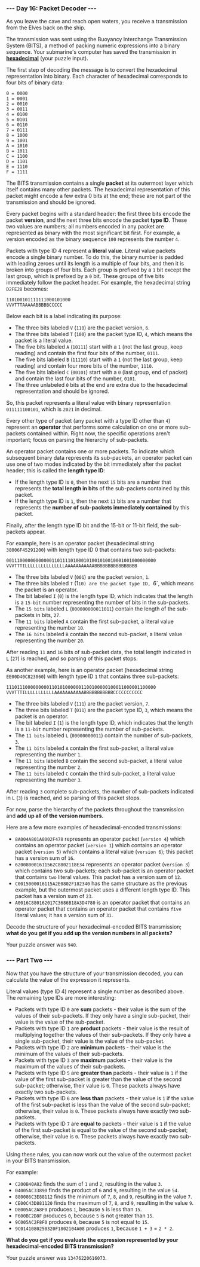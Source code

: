 ### --- Day 16: Packet Decoder ---

As you leave the cave and reach open waters, you receive a transmission from the Elves back on the ship.

The transmission was sent using the Buoyancy Interchange Transmission System (BITS), a method of packing numeric expressions into a binary sequence. Your submarine's computer has saved the transmission in [**hexadecimal**](https://en.wikipedia.org/wiki/Hexadecimal) (your puzzle input).

The first step of decoding the message is to convert the hexadecimal representation into binary. Each character of hexadecimal corresponds to four bits of binary data:

```
0 = 0000
1 = 0001
2 = 0010
3 = 0011
4 = 0100
5 = 0101
6 = 0110
7 = 0111
8 = 1000
9 = 1001
A = 1010
B = 1011
C = 1100
D = 1101
E = 1110
F = 1111
```

The BITS transmission contains a single **packet** at its outermost layer which itself contains many other packets. The hexadecimal representation of this packet might encode a few extra 0 bits at the end; these are not part of the transmission and should be ignored.

Every packet begins with a standard header: the first three bits encode the packet **version**, and the next three bits encode the packet **type ID**. These two values are numbers; all numbers encoded in any packet are represented as binary with the most significant bit first. For example, a version encoded as the binary sequence `100` represents the number `4`.

Packets with type ID 4 represent a **literal value**. Literal value packets encode a single binary number. To do this, the binary number is padded with leading zeroes until its length is a multiple of four bits, and then it is broken into groups of four bits. Each group is prefixed by a `1` bit except the last group, which is prefixed by a `0` bit. These groups of five bits immediately follow the packet header. For example, the hexadecimal string `D2FE28` becomes:

```
110100101111111000101000
VVVTTTAAAAABBBBBCCCCC
```

Below each bit is a label indicating its purpose:

- The three bits labeled `V` (`110`) are the packet version, `6`.
- The three bits labeled `T` (`100`) are the packet type ID, `4`, which means the packet is a literal value.
- The five bits labeled `A` (`10111`) start with a `1` (not the last group, keep reading) and contain the first four bits of the number, `0111`.
- The five bits labeled `B` (`11110`) start with a `1` (not the last group, keep reading) and contain four more bits of the number, `1110`.
- The five bits labeled `C` (`00101`) start with a `0` (last group, end of packet) and contain the last four bits of the number, `0101`.
- The three unlabeled `0` bits at the end are extra due to the hexadecimal representation and should be ignored.

So, this packet represents a literal value with binary representation `011111100101`, which is `2021` in decimal.

Every other type of packet (any packet with a type ID other than `4`) represent an **operator** that performs some calculation on one or more sub-packets contained within. Right now, the specific operations aren't important; focus on parsing the hierarchy of sub-packets.

An operator packet contains one or more packets. To indicate which subsequent binary data represents its sub-packets, an operator packet can use one of two modes indicated by the bit immediately after the packet header; this is called the **length type ID**:

- If the length type ID is `0`, then the next `15` bits are a number that represents the **total length in bits** of the sub-packets contained by this packet.
- If the length type ID is `1`, then the next `11` bits are a number that represents the **number of sub-packets immediately contained** by this packet.

Finally, after the length type ID bit and the 15-bit or 11-bit field, the sub-packets appear.

For example, here is an operator packet (hexadecimal string `38006F45291200`) with length type ID 0 that contains two sub-packets:

```
00111000000000000110111101000101001010010001001000000000
VVVTTTILLLLLLLLLLLLLLLAAAAAAAAAAABBBBBBBBBBBBBBBB
```

- The three bits labeled `V` (`001`) are the packet version, `1`.
- The three bits labeled `T` (1`10) are the packet type ID, `6`, which means the packet is an operator.
- The bit labeled `I` (`0`) is the length type ID, which indicates that the length is a `15-bit` number representing the number of bits in the sub-packets.
- The `15 bits` labeled `L` (`000000000011011`) contain the length of the sub-packets in bits, `27`.
- The `11 bits` labeled `A` contain the first sub-packet, a literal value representing the number `10`.
- The `16 bits` labeled `B` contain the second sub-packet, a literal value representing the number `20`.

After reading `11` and `16` bits of sub-packet data, the total length indicated in `L` (`27`) is reached, and so parsing of this packet stops.

As another example, here is an operator packet (hexadecimal string `EE00D40C823060`) with length type ID `1` that contains three sub-packets:

```
11101110000000001101010000001100100000100011000001100000
VVVTTTILLLLLLLLLLLAAAAAAAAAAABBBBBBBBBBBCCCCCCCCCCC
```

- The three bits labeled `V` (`111`) are the packet version, `7`.
- The three bits labeled `T` (`011`) are the packet type ID, `3`, which means the packet is an operator.
- The bit labeled `I` (`1`) is the length type ID, which indicates that the length is a `11-bit` number representing the number of sub-packets.
- The `11 bits` labeled `L` (`00000000011`) contain the number of sub-packets, `3`.
- The `11 bits` labeled `A` contain the first sub-packet, a literal value representing the number `1`.
- The `11 bits` labeled `B` contain the second sub-packet, a literal value representing the number `2`.
- The `11 bits` labeled `C` contain the third sub-packet, a literal value representing the number `3`.

After reading `3` complete sub-packets, the number of sub-packets indicated in `L` (`3`) is reached, and so parsing of this packet stops.

For now, parse the hierarchy of the packets throughout the transmission and **add up all of the version numbers.**

Here are a few more examples of hexadecimal-encoded transmissions:

- `8A004A801A8002F478` represents an operator packet (`version 4`) which contains an operator packet (`version 1`) which contains an operator packet (`version 5`) which contains a literal value (`version 6`); this packet has a version sum of `16`.
- `620080001611562C8802118E34` represents an operator packet (`version 3`) which contains two sub-packets; each sub-packet is an operator packet that contains `two` literal values. This packet has a version sum of `12`.
- `C0015000016115A2E0802F182340` has the same structure as the previous example, but the outermost packet uses a different length type ID. This packet has a version sum of `23`.
- `A0016C880162017C3686B18A3D4780` is an operator packet that contains an operator packet that contains an operator packet that contains `five` literal values; it has a version sum of `31`.

Decode the structure of your hexadecimal-encoded BITS transmission; **what do you get if you add up the version numbers in all packets?**

Your puzzle answer was `940`.

### --- Part Two ---

Now that you have the structure of your transmission decoded, you can calculate the value of the expression it represents.

Literal values (type ID 4) represent a single number as described above. The remaining type IDs are more interesting:

- Packets with type ID `0` are **sum** packets - their value is the sum of the values of their sub-packets. If they only have a single sub-packet, their value is the value of the sub-packet.
- Packets with type ID `1` are **product** packets - their value is the result of multiplying together the values of their sub-packets. If they only have a single sub-packet, their value is the value of the sub-packet.
- Packets with type ID `2` are **minimum** packets - their value is the minimum of the values of their sub-packets.
- Packets with type ID `3` are **maximum** packets - their value is the maximum of the values of their sub-packets.
- Packets with type ID `5` are **greater than** packets - their value is `1` if the value of the first sub-packet is greater than the value of the second sub-packet; otherwise, their value is `0`. These packets always have exactly two sub-packets.
- Packets with type ID `6` are **less than** packets - their value is `1` if the value of the first sub-packet is less than the value of the second sub-packet; otherwise, their value is `0`. These packets always have exactly two sub-packets.
- Packets with type ID `7` are **equal to** packets - their value is `1` if the value of the first sub-packet is equal to the value of the second sub-packet; otherwise, their value is `0`. These packets always have exactly two sub-packets.

Using these rules, you can now work out the value of the outermost packet in your BITS transmission.

For example:

- `C200B40A82` finds the sum of `1` and `2`, resulting in the value `3`.
- `04005AC33890` finds the product of `6` and `9`, resulting in the value `54`.
- `880086C3E88112` finds the minimum of `7`, `8`, and `9`, resulting in the value `7`.
- `CE00C43D881120` finds the maximum of `7`, `8`, and `9`, resulting in the value `9`.
- `D8005AC2A8F0` produces `1`, because `5` is less than `15`.
- `F600BC2D8F` produces `0`, because `5` is not greater than `15`.
- `9C005AC2F8F0` produces `0`, because `5` is not equal to `15`.
- `9C0141080250320F1802104A08` produces `1`, because `1 + 3` = `2 * 2`.

**What do you get if you evaluate the expression represented by your hexadecimal-encoded BITS transmission?**

Your puzzle answer was `13476220616073`.
